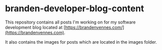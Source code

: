 # branden-developer-blog-content

This repository contains all posts I'm working on for my software development blog located at [https://brandenvennes.com/](https://brandenvennes.com).

It also contains the images for posts which are located in the images folder.
